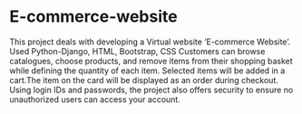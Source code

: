 # E-commerce-website
This project deals with developing a Virtual website ‘E-commerce Website’.
Used Python-Django, HTML, Bootstrap, CSS
Customers can browse catalogues, choose products, and remove items from their shopping basket while defining the quantity of each item.
Selected items will be added in a cart.The item on the card will be displayed as an order during checkout. 
Using login IDs and passwords, the project also offers security to ensure no unauthorized users can access your account. 
